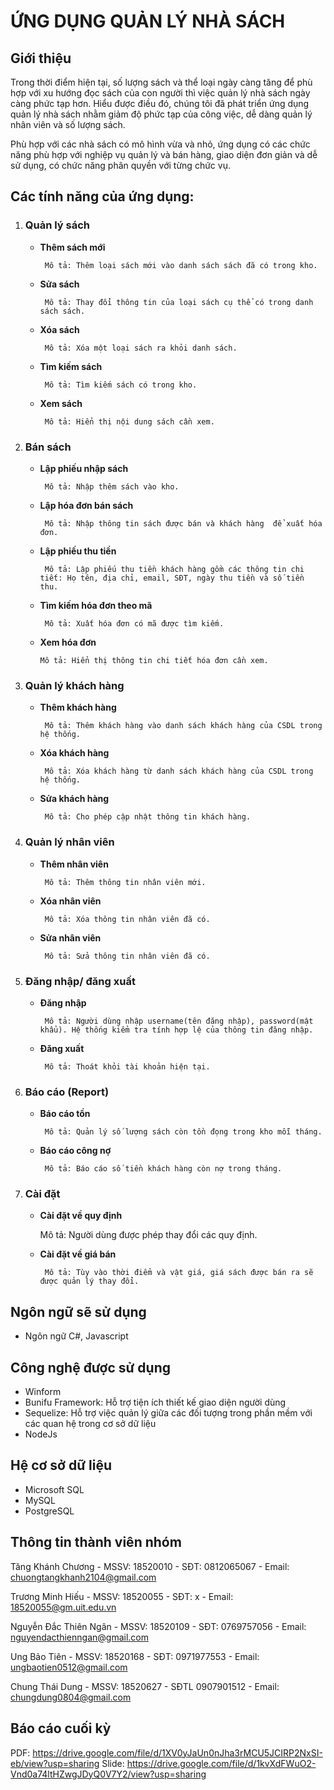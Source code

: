 ﻿# **ỨNG DỤNG QUẢN LÝ NHÀ SÁCH**

## **Giới thiệu**  
Trong thời điểm hiện tại, số lượng sách và thể loại ngày càng tăng để phù hợp với xu hướng đọc sách của con người thì việc quản lý nhà sách ngày càng phức tạp hơn. Hiểu được điều đó, chúng tôi đã phát triển ứng dụng quản lý nhà sách nhằm giảm độ phức tạp của công việc, dễ dàng quản lý nhân viên và số lượng sách.

Phù hợp với các nhà sách có mô hình vừa và nhỏ, ứng dụng có các chức năng phù hợp với nghiệp vụ quản lý và bán hàng, giao diện đơn giản và dễ sử dụng, có chức năng phân quyền với từng chức vụ.

## **Các tính năng của ứng dụng:**
 1. ### Quản lý sách
    + **Thêm sách mới**

           Mô tả: Thêm loại sách mới vào danh sách sách đã có trong kho.      

    + **Sửa sách**
    
           Mô tả: Thay đổi thông tin của loại sách cụ thể có trong danh sách sách.
           
    + **Xóa sách**
    
           Mô tả: Xóa một loại sách ra khỏi danh sách.
           
    + **Tìm kiếm sách**
    
           Mô tả: Tìm kiếm sách có trong kho.

    + **Xem sách**
    
           Mô tả: Hiển thị nội dung sách cần xem.
    
 2. ### Bán sách
    + **Lập phiếu nhập sách**
    
           Mô tả: Nhập thêm sách vào kho.
    
    + **Lập hóa đơn bán sách**
    
           Mô tả: Nhập thông tin sách được bán và khách hàng  để xuất hóa đơn.
    
    + **Lập phiếu thu tiền**
    
           Mô tả: Lập phiếu thu tiền khách hàng gồm các thông tin chi tiết: Họ tên, địa chỉ, email, SĐT, ngày thu tiền và số tiền thu.
    
    + **Tìm kiếm hóa đơn theo mã**
    
           Mô tả: Xuất hóa đơn có mã được tìm kiếm.

     + **Xem hóa đơn**
    
           Mô tả: Hiển thị thông tin chi tiết hóa đơn cần xem.
 3. ### Quản lý khách hàng
    + **Thêm khách hàng**
    
           Mô tả: Thêm khách hàng vào danh sách khách hàng của CSDL trong hệ thống.
    
    + **Xóa khách hàng**
    
           Mô tả: Xóa khách hàng từ danh sách khách hàng của CSDL trong hệ thống.
    
    + **Sửa khách hàng**
    
           Mô tả: Cho phép cập nhật thông tin khách hàng.
    
    
 4. ### Quản lý nhân viên
    + **Thêm nhân viên**
    
           Mô tả: Thêm thông tin nhân viên mới.
    
    + **Xóa nhân viên**
    
           Mô tả: Xóa thông tin nhân viên đã có.
    
    + **Sửa nhân viên**
    
           Mô tả: Sửa thông tin nhân viên đã có.
    
5. ### Đăng nhập/ đăng xuất
    + **Đăng nhập**
    
           Mô tả: Người dùng nhập username(tên đăng nhập), password(mật khẩu). Hệ thống kiểm tra tính hợp lệ của thông tin đăng nhập.
    
    + **Đăng xuất**
    
           Mô tả: Thoát khỏi tài khoản hiện tại.
    
           
6. ### Báo cáo (Report)
    + **Báo cáo tồn**
    
           Mô tả: Quản lý số lượng sách còn tồn đọng trong kho mỗi tháng.
    
    + **Báo cáo công nợ**
    
           Mô tả: Báo cáo số tiền khách hàng còn nợ trong tháng.
           
 7. ### Cài đặt
      + **Cài đặt về quy định**
    
           Mô tả: Người dùng được phép thay đổi các quy định.
    
    + **Cài đặt về giá bán**
    
           Mô tả: Tùy vào thời điểm và vật giá, giá sách được bán ra sẽ được quản lý thay đổi.

## **Ngôn ngữ sẽ sử dụng**
- Ngôn ngữ C#, Javascript

## **Công nghệ được sử dụng**
- Winform 
- Bunifu Framework: Hỗ trợ tiện ích thiết kế giao diện người dùng
- Sequelize: Hỗ trợ việc quản lý giữa các đối tượng trong phần mềm với các quan hệ trong cơ sở dữ liệu
- NodeJs

## **Hệ cơ sở dữ liệu**
- Microsoft SQL
- MySQL
- PostgreSQL

## **Thông tin thành viên nhóm**
Tăng Khánh Chương
    - MSSV:  18520010
    - SĐT:  0812065067
    - Email: chuongtangkhanh2104@gmail.com

Trương Minh Hiếu
    - MSSV:  18520055
    - SĐT:   x
    - Email: 18520055@gm.uit.edu.vn

Nguyễn Đắc Thiên Ngân 
    - MSSV:  18520109
    - SĐT:   0769757056
    - Email: nguyendacthienngan@gmail.com

Ung Bảo Tiên 
     - MSSV:  18520168
     - SĐT:   0971977553 
     - Email: ungbaotien0512@gmail.com

Chung Thái Dung
     - MSSV: 18520627
     - SĐTL 0907901512
     - Email: chungdung0804@gmail.com

## **Báo cáo cuối kỳ**
PDF: https://drive.google.com/file/d/1XV0yJaUn0nJha3rMCU5JCIRP2NxSI-eb/view?usp=sharing
Slide: https://drive.google.com/file/d/1kvXdFWuO2-Vnd0a74ltHZwgJDyQ0V7Y2/view?usp=sharing
